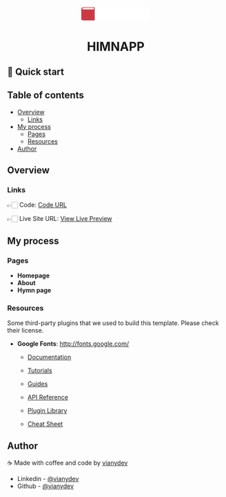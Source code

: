 <p align="center">
  <a href="https://okvianey.github.io">
    <img alt="himnapp" src="/src/images/logo-white.svg" width="160" />
  </a>
</p>
<h1 align="center">
 HIMNAPP
</h1>

## 🚀 Quick start

## Table of contents

- [Overview](#overview)
  - [Links](#links)
- [My process](#my-process)
  - [Pages](#pages)
  - [Resources](#useful-resources)
- [Author](#author)

## Overview

### Links

👉🏻 Code: [Code URL](https://github.com/okvianey/himnapp)

👉🏻 Live Site URL: [View Live Preview](https://himnapp/)

## My process

### Pages

* **Homepage**
* **About**
* **Hymn page**

<!-- resources -->
### Resources

Some third-party plugins that we used to build this template. Please check their license.

* **Google Fonts**: <http://fonts.google.com/>


    - [Documentation](https://www.gatsbyjs.com/docs/?utm_source=starter&utm_medium=readme&utm_campaign=minimal-starter)

    - [Tutorials](https://www.gatsbyjs.com/tutorial/?utm_source=starter&utm_medium=readme&utm_campaign=minimal-starter)

    - [Guides](https://www.gatsbyjs.com/tutorial/?utm_source=starter&utm_medium=readme&utm_campaign=minimal-starter)

    - [API Reference](https://www.gatsbyjs.com/docs/api-reference/?utm_source=starter&utm_medium=readme&utm_campaign=minimal-starter)

    - [Plugin Library](https://www.gatsbyjs.com/plugins?utm_source=starter&utm_medium=readme&utm_campaign=minimal-starter)

    - [Cheat Sheet](https://www.gatsbyjs.com/docs/cheat-sheet/?utm_source=starter&utm_medium=readme&utm_campaign=minimal-starter)

## Author

☕️ Made with coffee and code by [vianydev](https://okvianey.github.io)

- Linkedin - [@vianydev](https://www.linkedin.com/in/vianydev/)
- Github - [@vianydev](https://github.com/okvianey)
